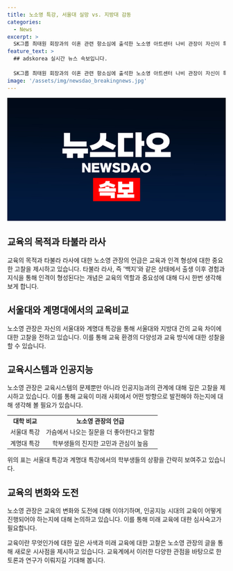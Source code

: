 ```yaml
---
title: 노소영 특강, 서울대 실망 vs. 지방대 감동
categories:
  - News
excerpt: >
  SK그룹 최태원 회장과의 이혼 관련 항소심에 출석한 노소영 아트센터 나비 관장이 자신이 특강을 한 서울대와 계명대를 비교한 후 화제가 되었다. 그는 지방대 학생들의 질문과 뜻깊은 경험에 감동을 받았다고 했으며, 교육의 목적을 재고해야 한다는 주장을 펼쳤다. 그는 인공지능 시대의 교육은 정체성이 기반이 되어야 하며, 오리지널이 생기고 독창성이 중요하다고 주장했다. 이에 대한 노 관장의 주장은 인상적이며, 교육의 미래에 대한 현명한 시각을 제시하고 있다.
feature_text: >
  ## adskorea 실시간 뉴스 속보입니다.

  SK그룹 최태원 회장과의 이혼 관련 항소심에 출석한 노소영 아트센터 나비 관장이 자신이 특강을 한 서울대와 계명대를 비교한 후 화제가 되었다. 그는 지방대 학생들의 질문과 뜻깊은 경험에 감동을 받았다고 했으며, 교육의 목적을 재고해야 한다는 주장을 펼쳤다. 그는 인공지능 시대의 교육은 정체성이 기반이 되어야 하며, 오리지널이 생기고 독창성이 중요하다고 주장했다. 이에 대한 노 관장의 주장은 인상적이며, 교육의 미래에 대한 현명한 시각을 제시하고 있다.
image: '/assets/img/newsdao_breakingnews.jpg'
---
```

![adskorea 속보](/assets/img/newsdao_breakingnews.jpg)

<h2 data-ke-size="size26">교육의 목적과 타불라 라사</h2>

<p data-ke-size="size16">교육의 목적과 타불라 라사에 대한 노소영 관장의 언급은 교육과 인격 형성에 대한 중요한 고찰을 제시하고 있습니다. 타불라 라사, 즉 '백지'와 같은 상태에서 출생 이후 경험과 지식을 통해 인격이 형성된다는 개념은 교육의 역할과 중요성에 대해 다시 한번 생각해보게 합니다.</p>

<h2 data-ke-size="size26">서울대와 계명대에서의 교육비교</h2>

<p data-ke-size="size16">노소영 관장은 자신의 서울대와 계명대 특강을 통해 서울대와 지방대 간의 교육 차이에 대한 고찰을 전하고 있습니다. 이를 통해 교육 환경의 다양성과 교육 방식에 대한 성찰을 할 수 있습니다.</p>

<h2 data-ke-size="size26">교육시스템과 인공지능</h2>

<p data-ke-size="size16">노소영 관장은 교육시스템의 문제뿐만 아니라 인공지능과의 관계에 대해 깊은 고찰을 제시하고 있습니다. 이를 통해 교육이 미래 사회에서 어떤 방향으로 발전해야 하는지에 대해 생각해 볼 필요가 있습니다.</p>

<table>
    <tr>
        <td style="text-align: center; height: 17px;"><b>대학 비교</b></td>
        <td style="text-align: center; height: 17px;"><b>노소영 관장의 언급</b></td>
    </tr>
    <tr>
        <td style="text-align: center; height: 17px;">서울대 특강</td>
        <td style="text-align: center; height: 17px;">가슴에서 나오는 질문을 더 좋아한다고 말함</td>
    </tr>
    <tr>
        <td style="text-align: center; height: 17px;">계명대 특강</td>
        <td style="text-align: center; height: 17px;">학부생들의 진지한 고민과 관심이 높음</td>
    </tr>
</table>

<p data-ke-size="size16">위의 표는 서울대 특강과 계명대 특강에서의 학부생들의 상황을 간략히 보여주고 있습니다.</p>

<h2 data-ke-size="size26">교육의 변화와 도전</h2>

<p data-ke-size="size16">노소영 관장은 교육의 변화와 도전에 대해 이야기하며, 인공지능 시대의 교육이 어떻게 진행되어야 하는지에 대해 논의하고 있습니다. 이를 통해 미래 교육에 대한 심사숙고가 필요합니다. </p>

<p data-ke-size="size16">교육이란 무엇인가에 대한 깊은 사색과 미래 교육에 대한 고찰은 노소영 관장의 글을 통해 새로운 시사점을 제시하고 있습니다. 교육계에서 이러한 다양한 관점을 바탕으로 한 토론과 연구가 이뤄지길 기대해 봅니다.</p>

